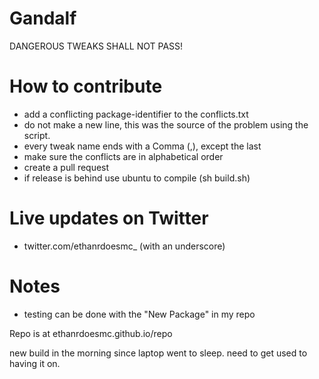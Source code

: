 # Gandalf
DANGEROUS TWEAKS SHALL NOT PASS!



# How to contribute
- add a conflicting package-identifier to the conflicts.txt
- do not make a new line, this was the source of the problem using the script.
- every tweak name ends with a Comma (,), except the last
- make sure the conflicts are in alphabetical order
- create a pull request
- if release is behind use ubuntu to compile (sh build.sh)


# Live updates on Twitter
- twitter.com/ethanrdoesmc_ (with an underscore)

# Notes
- testing can be done with the "New Package" in my repo

Repo is at ethanrdoesmc.github.io/repo


new build in the morning since laptop went to sleep. need to get used to having it on. 
